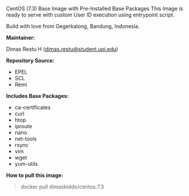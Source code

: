 CentOS (7.3) Base Image with Pre-Installed Base Packages
This Image is ready to serve with custom User ID execution using entrypoint script.

Build with love from Gegerkalong, Bandung, Indonesia.

**Maintainer:**

Dimas Restu H (<dimas.restu@student.upi.edu>)

**Repository Source:**

- EPEL
- SCL
- Remi

**Includes Base Packages:**

- ca-certificates
- curl
- htop
- iproute
- nano
- net-tools
- rsync
- vim
- wget
- yum-utils

**How to pull this image:**

> docker pull dimaskiddo/centos:7.3
